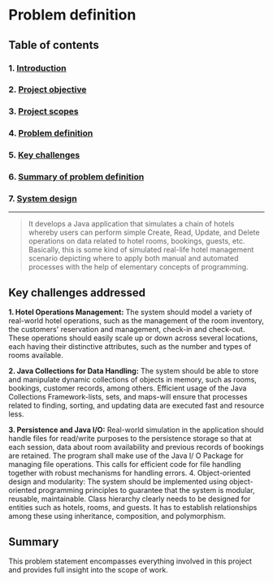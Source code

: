 # Problem definition

## Table of contents

### **1. [Introduction](../project-report.md#introduction)**

### **2. [Project objective](../project-report.md#project-objective)**

### **3. [Project scopes](../project-report.md#project-scopes)**

### **4. [Problem definition](./problem-definition.md)**

### **5. [Key challenges](./problem-definition.md#key-challenges-addressed)**

### **6. [Summary of problem definition](./problem-definition.md#summary)**

### **7. [System design](./system-design.md)**

---

>It develops a Java application that simulates a chain of hotels whereby users can perform simple Create, Read, Update, and Delete operations on data related to hotel rooms, bookings, guests, etc. Basically, this is some kind of simulated real-life hotel management scenario depicting where to apply both manual and automated processes with the help of elementary concepts of programming.

## Key challenges addressed

**1. Hotel Operations Management:** The system should model a variety of real-world hotel operations, such as the management of the room inventory, the customers' reservation and management, check-in and check-out. These operations should easily scale up or down across several locations, each having their distinctive attributes, such as the number and types of rooms available.

**2. Java Collections for Data Handling:** The system should be able to store and manipulate dynamic collections of objects in memory, such as rooms, bookings, customer records, among others. Efficient usage of the Java Collections Framework-lists, sets, and maps-will ensure that processes related to finding, sorting, and updating data are executed fast and resource less.

**3. Persistence and Java I/O:** Real-world simulation in the application should handle files for read/write purposes to the persistence storage so that at each session, data about room availability and previous records of bookings are retained. The program shall make use of the Java I/ O Package for managing file operations. This calls for efficient code for file handling together with robust mechanisms for handling errors. 4. Object-oriented design and modularity: The system should be implemented using object-oriented programming principles to guarantee that the system is modular, reusable, maintainable. Class hierarchy clearly needs to be designed for entities such as hotels, rooms, and guests. It has to establish relationships among these using inheritance, composition, and polymorphism.

## Summary

This problem statement encompasses everything involved in this project and provides full insight into the scope of work.
